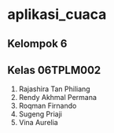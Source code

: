 # aplikasi_cuaca

## Kelompok 6
## Kelas 06TPLM002

1. Rajashira Tan Philiang
2. Rendy Akhmal Permana
3. Roqman Firnando
4. Sugeng Priaji
5. Vina Aurelia